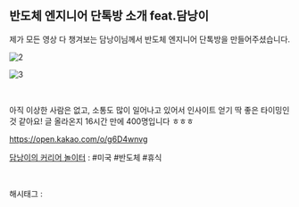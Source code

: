 ## 반도체 엔지니어 단톡방 소개 feat.담낭이

제가 모든 영상 다 챙겨보는 담낭이님께서 반도체 엔지니어 단톡방을 만들어주셨습니다.

![2](/asset/img/223478805737/2.png)

![3](/asset/img/223478805737/3.png)

​

아직 이상한 사람은 없고, 소통도 많이 일어나고 있어서 인사이트 얻기 딱 좋은 타이밍인 것 같아요! 글 올라온지 16시간 만에 400명입니다 ㅎㅎㅎ

https://open.kakao.com/o/g6D4wnvg

[담낭이의 커리어 놀이터](https://open.kakao.com/o/g6D4wnvg) : #미국 #반도체 #휴식

​

 해시태그 : 